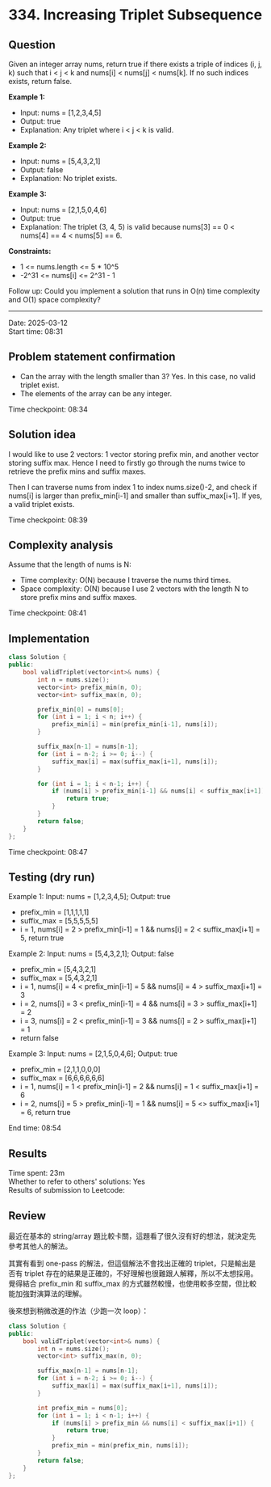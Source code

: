 # 334. Increasing Triplet Subsequence

## Question

Given an integer array nums, return true if there exists a triple of indices (i, j, k) such that i < j < k and nums[i] < nums[j] < nums[k]. If no such indices exists, return false.  

**Example 1:**  
- Input: nums = [1,2,3,4,5]
- Output: true
- Explanation: Any triplet where i < j < k is valid.

**Example 2:**  
- Input: nums = [5,4,3,2,1]
- Output: false
- Explanation: No triplet exists.

**Example 3:**  
- Input: nums = [2,1,5,0,4,6]
- Output: true
- Explanation: The triplet (3, 4, 5) is valid because nums[3] == 0 < nums[4] == 4 < nums[5] == 6.

**Constraints:**  
- 1 <= nums.length <= 5 * 10^5
- -2^31 <= nums[i] <= 2^31 - 1

Follow up: Could you implement a solution that runs in O(n) time complexity and O(1) space complexity?  

---
Date: 2025-03-12  
Start time: 08:31  

## Problem statement confirmation

- Can the array with the length smaller than 3? Yes. In this case, no valid triplet exist.
- The elements of the array can be any integer.

Time checkpoint: 08:34  

## Solution idea

I would like to use 2 vectors: 1 vector storing prefix min, and another vector storing suffix max. Hence I need to firstly go through the nums twice to retrieve the prefix mins and suffix maxes.  

Then I can traverse nums from index 1 to index nums.size()-2, and check if nums[i] is larger than prefix_min[i-1] and smaller than suffix_max[i+1]. If yes, a valid triplet exists.  

Time checkpoint: 08:39  

## Complexity analysis

Assume that the length of nums is N:
- Time complexity: O(N) because I traverse the nums third times.
- Space complexity: O(N) because I use 2 vectors with the length N to store prefix mins and suffix maxes.

Time checkpoint: 08:41  

## Implementation

```cpp
class Solution {
public:
    bool validTriplet(vector<int>& nums) {
        int n = nums.size();
        vector<int> prefix_min(n, 0);
        vector<int> suffix_max(n, 0);

        prefix_min[0] = nums[0];
        for (int i = 1; i < n; i++) {
            prefix_min[i] = min(prefix_min[i-1], nums[i]);
        }

        suffix_max[n-1] = nums[n-1];
        for (int i = n-2; i >= 0; i--) {
            suffix_max[i] = max(suffix_max[i+1], nums[i]);
        }

        for (int i = 1; i < n-1; i++) {
            if (nums[i] > prefix_min[i-1] && nums[i] < suffix_max[i+1]) {
                return true;
            }
        }
        return false;
    }
};
```

Time checkpoint: 08:47  

## Testing (dry run)

Example 1: Input: nums = [1,2,3,4,5]; Output: true
- prefix_min = [1,1,1,1,1]
- suffix_max = [5,5,5,5,5]
- i = 1, nums[i] = 2 > prefix_min[i-1] = 1 && nums[i] = 2 < suffix_max[i+1] = 5, return true

Example 2: Input: nums = [5,4,3,2,1]; Output: false
- prefix_min = [5,4,3,2,1]
- suffix_max = [5,4,3,2,1]
- i = 1, nums[i] = 4 < prefix_min[i-1] = 5 && nums[i] = 4 > suffix_max[i+1] = 3
- i = 2, nums[i] = 3 < prefix_min[i-1] = 4 && nums[i] = 3 > suffix_max[i+1] = 2
- i = 3, nums[i] = 2 < prefix_min[i-1] = 3 && nums[i] = 2 > suffix_max[i+1] = 1
- return false

Example 3: Input: nums = [2,1,5,0,4,6]; Output: true
- prefix_min = [2,1,1,0,0,0]
- suffix_max = [6,6,6,6,6,6]
- i = 1, nums[i] = 1 < prefix_min[i-1] = 2 && nums[i] = 1 < suffix_max[i+1] = 6
- i = 2, nums[i] = 5 > prefix_min[i-1] = 1 && nums[i] = 5 <> suffix_max[i+1] = 6, return true

End time: 08:54  

## Results

Time spent: 23m  
Whether to refer to others' solutions: Yes  
Results of submission to Leetcode:  

## Review

最近在基本的 string/array 題比較卡關，這題看了很久沒有好的想法，就決定先參考其他人的解法。  

其實有看到 one-pass 的解法，但這個解法不會找出正確的 triplet，只是輸出是否有 triplet 存在的結果是正確的，不好理解也很難跟人解釋，所以不太想採用。覺得結合 prefix_min 和 suffix_max 的方式雖然較慢，也使用較多空間，但比較能加強對演算法的理解。   

後來想到稍微改進的作法（少跑一次 loop）：
```cpp
class Solution {
public:
    bool validTriplet(vector<int>& nums) {
        int n = nums.size();
        vector<int> suffix_max(n, 0);

        suffix_max[n-1] = nums[n-1];
        for (int i = n-2; i >= 0; i--) {
            suffix_max[i] = max(suffix_max[i+1], nums[i]);
        }

        int prefix_min = nums[0];
        for (int i = 1; i < n-1; i++) {
            if (nums[i] > prefix_min && nums[i] < suffix_max[i+1]) {
                return true;
            }
            prefix_min = min(prefix_min, nums[i]);
        }
        return false;
    }
};
```